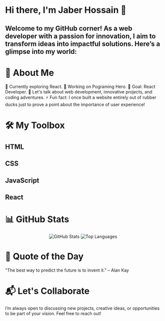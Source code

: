 # Hi there, I'm Jaber Hossain 👋


## Welcome to my GitHub corner! As a web developer with a passion for innovation, I aim to transform ideas into impactful solutions. Here’s a glimpse into my world:


# 🌟 About Me

🌱 Currently exploring React.
💼 Working on Pograming Hero.
🎯 Goal: React Developer.
💬 Let's talk about web development, innovative projects, and coding adventures.
⚡ Fun fact: I once built a website entirely out of rubber ducks just to prove a point about the importance of user experience!




# 🛠️ My Toolbox

## HTML
## CSS
## JavaScript
## React




# 📊 GitHub Stats
<div align="center">
  <img src="https://github-readme-stats.vercel.app/api?username=yourusername&show_icons=true&theme=radical" alt="GitHub Stats" />
  <img src="https://github-readme-stats.vercel.app/api/top-langs/?username=yourusername&layout=compact&theme=radical" alt="Top Languages" />
</div>


# 🌱 Quote of the Day
"The best way to predict the future is to invent it." – Alan Kay


# 📬 Let's Collaborate
I’m always open to discussing new projects, creative ideas, or opportunities to be part of your vision. Feel free to reach out!






<!---
Developer-Jaber/Developer-Jaber is a ✨ special ✨ repository because its `README.md` (this file) appears on your GitHub profile.
You can click the Preview link to take a look at your changes.
--->
